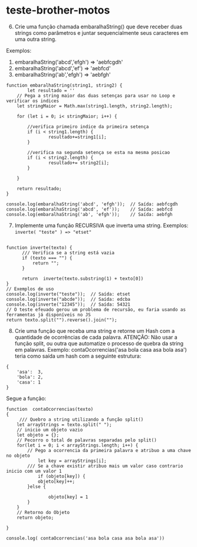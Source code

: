 # teste-brother-motos
06. Crie uma função chamada embaralhaString() que deve receber duas strings como parâmetros e juntar sequencialmente seus caracteres em uma outra string.
  
Exemplos: 
 1. embaralhaString('abcd','efgh')	=> 'aebfcgdh'
 2. embaralhaString('abcd','ef') 	=> 'aebfcd'
 3. embaralhaString('ab','efgh') 	=> 'aebfgh'

```
function embaralhaString(string1, string2) {
		let resultado = ''
    // Pega a string maior das duas setenças para usar no Loop e verificar os indices
    let stringMaior = Math.max(string1.length, string2.length);
    
    for (let i = 0; i< stringMaior; i++) {
    		
        //verifica primeiro indice da primeira setença
        if (i < string1.length) {
        		resultado+=string1[i];
        }
        
        //verifica na segunda setença se esta na mesma posicao
        if (i < string2.length) {
        		resultado+= string2[i];
        }
        
    }
    
    return resultado;
}

console.log(embaralhaString('abcd', 'efgh'));  // Saída: aebfcgdh
console.log(embaralhaString('abcd', 'ef'));    // Saída: aebfcd
console.log(embaralhaString('ab', 'efgh'));    // Saída: aebfgh
```
07. Implemente uma função RECURSIVA que inverta uma string.
Exemplos: `inverte( "teste" ) => "etset"`

```

function inverte(texto) {
      /// Verifica se a string está vazia
      if (texto === "") {
          return "";
      }

      return  inverte(texto.substring(1) + texto[0])
}
// Exemplos de uso
console.log(inverte("teste"));  // Saída: etset
console.log(inverte("abcde"));  // Saída: edcba
console.log(inverte("12345"));  // Saída: 54321
// O teste efeuado gerou um problema de recursão, eu faria usando as ferramentas já disponíveis no JS
return texto.split("").reverse().join(""); 
```
08. Crie uma função que receba uma string e retorne um Hash com a quantidade de ocorrências de cada palavra. 
ATENÇÃO: Não usar a função split, ou outra que automatize o processo de quebra da string em palavras.
Exemplo: contaOcorrencias('asa bola casa asa bola asa') teria como saída um hash com a seguinte estrutura:
```
{
    'asa':	3,
	'bola':	2,
	'casa':	1
}
```
Segue a função:
```
function  contaOcorrencias(texto)
{
     /// Quebro a string utilizando a função split()
  	let arrayStrings = texto.split(" ");
    // inicio um objeto vazio
    let objeto = {};
    // Pecorro o total de palavras separadas pelo split()
    for(let i = 0; i < arrayStrings.length; i++) {
        // Pego a ocorrencia da primeira palavra e atribuo a uma chave no objeto
    		let key = arrayStrings[i];
        /// Se a chave existir atribuo mais um valor caso contrario inicio com um valor 1
    		if (objeto[key]) {
         	objeto[key]++;
        }else {
            
        		objeto[key] = 1
        }
    }
    // Retorno do Objeto 
    return objeto;
    
}

console.log( contaOcorrencias('asa bola casa asa bola asa'))

```
